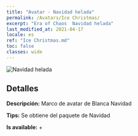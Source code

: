```yaml
---
title: "Avatar - Navidad helada"
permalink: /Avatars/Ice Christmas/
excerpt: "Era of Chaos  Navidad helada"
last_modified_at: 2021-04-17
locale: es
ref: "Ice Christmas.md"
toc: false
classes: wide
---
```

 ![Navidad helada](/images/a/avatarFrame_48.png)

## Detalles

 **Descripción:** Marco de avatar de Blanca Navidad 

 **Tips:** Se obtiene del paquete de Navidad 

 **Is available:**  + 

